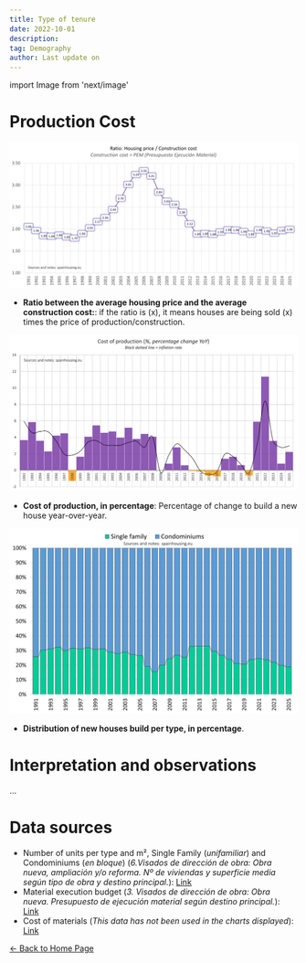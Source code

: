 ```yaml
---
title: Type of tenure
date: 2022-10-01
description:
tag: Demography
author: Last update on
---
```


import Image from 'next/image'

# Production Cost

[![Coste de construcción](/images/costratio.png)](/images/costratio.png)

- **Ratio between the average housing price and the average construction cost:**: if the ratio is (x), it means houses are being sold (x) times the price of production/construction.

[![Coste de materiales](/images/costchange.png)](/images/costchange.png)

- **Cost of production, in percentage**: Percentage of change to build a new house year-over-year.

[![Tipo de vivienda](/images/typehouse.png)](/images/typehouse.png)

- **Distribution of new houses build per type, in percentage**.

# Interpretation and observations

...

# Data sources

- Number of units per type and m², Single Family (_unifamiliar_) and Condominiums (_en bloque_) (_6.Visados de dirección de obra: Obra nueva, ampliación y/o reforma. Nº de viviendas y superficie media según tipo de obra y destino principal._): [Link](https://www.fomento.gob.es/BE/?nivel=2&orden=09000000)
- Material execution budget (_3. Visados de dirección de obra: Obra nueva. Presupuesto de ejecución material según destino principal._): [Link](https://www.fomento.gob.es/BE/?nivel=2&orden=09000000)
- Cost of materials (_This data has not been used in the charts displayed_): [Link](https://apps.fomento.gob.es/BoletinOnline/?nivel=2&orden=08000000)

<div class="meta-line"><a class="meta-back" href="/">← Back to Home Page</a></div>
